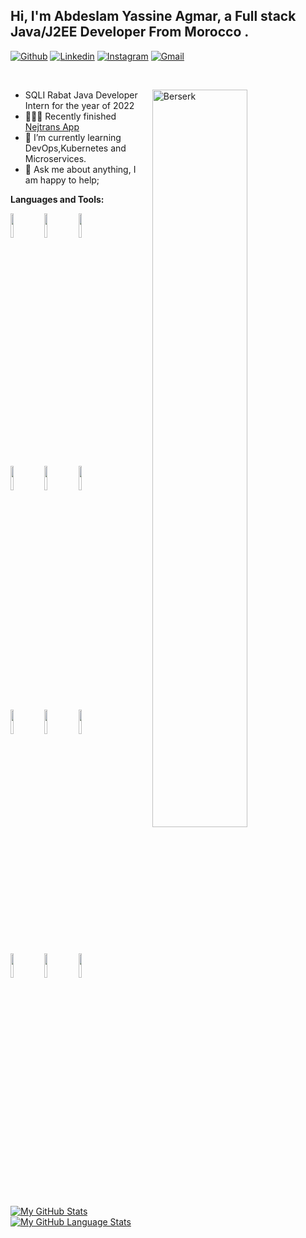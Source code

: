 <!-- Your title -->
## Hi, I'm Abdeslam Yassine Agmar, a Full stack Java/J2EE Developer From Morocco .



[![Github](https://img.shields.io/badge/-Github-000?style=flat&logo=Github&logoColor=white)](https://github.com/Agmaromatic)
[![Linkedin](https://img.shields.io/badge/-LinkedIn-blue?style=flat&logo=Linkedin&logoColor=white)](https://linkedin.com/Agmaromatic)
[![Instagram](https://img.shields.io/badge/-Instagram-c13584?style=flat&labelColor=c13584&logo=instagram&logoColor=white)](https://instagram.com/abdeslamagmar/)
[![Gmail](https://img.shields.io/badge/-Gmail-c14438?style=flat&logo=Gmail&logoColor=white)](mailto:abdeslamagmar@gmail.com)

&nbsp;



<!-- Any image aligned to the right. Beware the width -->
<img width="55%" align="right" alt="Berserk" src="https://i.vgy.me/wiVrLB.png" />


- SQLI Rabat Java Developer Intern for the year of 2022
- 👨🏽‍💻 Recently finished [Nejtrans App](https://github.com/Agmaromatic/nejtrans-BACK)
- 🌱 I’m currently learning DevOps,Kubernetes and Microservices. 
- 💬 Ask me about anything, I am happy to help;

**Languages and Tools:** 

<p>


  <code><img width="10%" src="https://www.vectorlogo.zone/logos/java/java-ar21.svg"></code>
<code><img width="10%" src="https://www.vectorlogo.zone/logos/springio/springio-ar21.svg"></code>
 <code><img width="10%" src="https://www.vectorlogo.zone/logos/angular/angular-ar21.svg"></code>
	
  <code><img width="10%" src="https://www.vectorlogo.zone/logos/docker/docker-ar21.svg"></code>
  <code><img width="10%" src="https://www.vectorlogo.zone/logos/kubernetes/kubernetes-ar21.svg"></code>
  <code><img width="10%" src="https://www.vectorlogo.zone/logos/json/json-ar21.svg"></code>
  <br />
  <code><img width="10%" src="https://www.vectorlogo.zone/logos/mysql/mysql-ar21.svg"></code>
  <code><img width="10%" src="https://www.vectorlogo.zone/logos/postgresql/postgresql-horizontal.svg"></code>
  <code><img width="10%" src="https://www.vectorlogo.zone/logos/hibernate/hibernate-ar21.svg"></code>
  <br />
  <code><img width="10%" src="https://www.vectorlogo.zone/logos/git-scm/git-scm-ar21.svg"></code>
  <code><img width="10%" src="https://www.vectorlogo.zone/logos/yaml/yaml-ar21.svg"></code>
  <code><img width="10%" src="https://www.vectorlogo.zone/logos/gnu_bash/gnu_bash-ar21.svg"></code>
</p>







	

[![My GitHub Stats](https://github-readme-stats.vercel.app/api/?username=Agmaromatic&count_private=true&theme=tokyonight&showicons=true)]()
[![My GitHub Language Stats](https://github-readme-stats.vercel.app/api/top-langs/?username=Agmaromatic&langs_count=5&theme=tokyonight)]()


